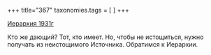 +++
title="367"
taxonomies.tags = [
]
+++


[Иерархия 1931г](/agni/1931)




Кто же дающий? Тот, кто имеет. Но, чтобы не истощиться, нужно получать из неистощимого Источника. Обратимся к Иерархии.   


